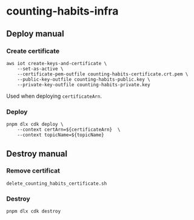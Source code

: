 # counting-habits-infra

## Deploy manual

### Create certificate

```
aws iot create-keys-and-certificate \
    --set-as-active \
    --certificate-pem-outfile counting-habits-certificate.crt.pem \
    --public-key-outfile counting-habits-public.key \
    --private-key-outfile counting-habits-private.key
```

Used when deploying `certificateArn`.

### Deploy

```
pnpm dlx cdk deploy \
    --context certArn=${certificateArn}  \
    --context topicName=${topicName}
```

## Destroy manual

### Remove certificat

```
delete_counting_habits_certificate.sh
```

### Destroy

```
pnpm dlx cdk destroy
```
